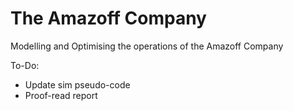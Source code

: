 # The Amazoff Company

Modelling and Optimising the operations of the Amazoff Company

To-Do:

- Update sim pseudo-code
- Proof-read report
